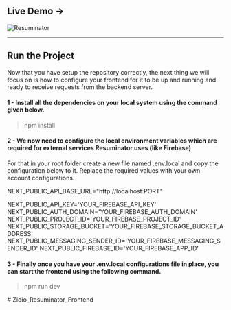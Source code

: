 ## Live Demo ->
![Resuminator](https://i.ibb.co/N19g2cM/Screenshot-2024-06-17-174042.png)
<hr>

## Run the Project
Now that you have setup the repository correctly, the next thing we will focus on is how to configure your frontend for it to be up and running and ready to receive requests from the backend server.

#### 1 - Install all the dependencies on your local system using the command given below.
<blockquote> npm install </blockquote>

#### 2 - We now need to configure the local environment variables which are required for external services Resuminator uses (like Firebase)
For that in your root folder create a new file named .env.local and copy the configuration below to it. Replace the required values with your own account configurations.

NEXT_PUBLIC_API_BASE_URL="http://localhost:PORT"

NEXT_PUBLIC_API_KEY='YOUR_FIREBASE_API_KEY'
NEXT_PUBLIC_AUTH_DOMAIN='YOUR_FIREBASE_AUTH_DOMAIN'
NEXT_PUBLIC_PROJECT_ID='YOUR_FIREBASE_PROJECT_ID'
NEXT_PUBLIC_STORAGE_BUCKET='YOUR_FIREBASE_STORAGE_BUCKET_ADDRESS'
NEXT_PUBLIC_MESSAGING_SENDER_ID='YOUR_FIREBASE_MESSAGING_SENDER_ID'
NEXT_PUBLIC_FIREBASE_ID='YOUR_FIREBASE_APP_ID'

#### 3 - Finally once you have your .env.local configurations file in place, you can start the frontend using the following command.
<blockquote>npm run dev</blockquote>#   Z i d i o _ R e s u m i n a t o r _ F r o n t e n d  
 